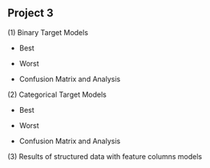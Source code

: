 ## Project 3

(1) Binary Target Models

- Best


- Worst


- Confusion Matrix and Analysis 


(2) Categorical Target Models

- Best


- Worst


- Confusion Matrix and Analysis 


(3) Results of structured data with feature columns models
